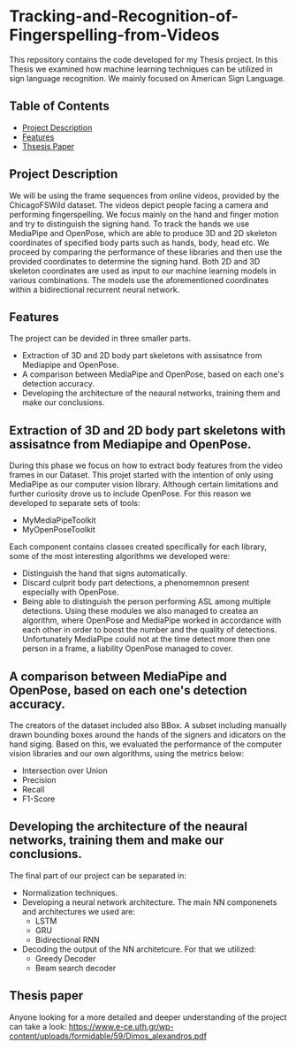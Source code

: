 # Tracking-and-Recognition-of-Fingerspelling-from-Videos
This repository contains the code developed for my Thesis project. In this Thesis we examined how machine learning techniques can be utilized in sign language recognition. We mainly focused on American Sign Language.
## Table of Contents

- [Project Description](#project-description)
- [Features](#features)
- [Thsesis Paper](#thesis-paper)


## Project Description

We will be using the frame sequences from online videos, provided by the ChicagoFSWild dataset. The videos depict people facing a camera and performing fingerspelling. We focus mainly on the hand and finger motion and try to distinguish the signing hand. To track the hands we use MediaPipe and OpenPose, which are able to produce 3D and 2D skeleton coordinates of specified body parts such as hands, body, head etc. We proceed by comparing the performance of these libraries and then use the provided coordinates to determine the signing hand. Both 2D and 3D skeleton coordinates are used as input to our machine learning models in various combinations. The models use the aforementioned coordinates within a bidirectional recurrent neural network.

## Features

The project can be devided in three smaller parts.
- Extraction of 3D and 2D body part skeletons with assisatnce from Mediapipe and OpenPose.
- A comparison between MediaPipe and OpenPose, based on each one's detection accuracy.
- Developing the architecture of the neaural networks, training them and make our conclusions.

## Extraction of 3D and 2D body part skeletons with assisatnce from Mediapipe and OpenPose.
During this phase we focus on how to extract body features from the video frames in our Dataset. This projet started with the intention of only using MediaPipe as our computer vision library. Although certain limitations and further curiosity drove us to include OpenPose. For this reason we developed to separate sets of tools:
- MyMediaPipeToolkit
- MyOpenPoseToolkit

Each component contains classes created specifically for each library, some of the most interesting algorithms we developed were:
- Distinguish the hand that signs automatically.
- Discard culprit body part detections, a phenomemnon present especially with OpenPose.
- Being able to distinguish the person performing ASL among multiple detections.
Using these modules we also managed to createa an algorithm, where OpenPose and MediaPipe worked in accordance with each other in order to boost the number and the quality of detections. Unfortunately MediaPipe could not at the time detect more then one person in a frame, a liability OpenPose managed to cover.

## A comparison between MediaPipe and OpenPose, based on each one's detection accuracy.
The creators of the dataset included also BBox. A subset including manually drawn bounding boxes around the hands of the signers and idicators on the hand siging. Based on this, we evaluated the performance of the computer vision libraries and our own algorithms, using the metrics below:
- Intersection over Union
- Precision
- Recall
- F1-Score


## Developing the architecture of the neaural networks, training them and make our conclusions.
The final part of our project can be separated in:
- Normalization techniques.
- Developing a neural network architecture. The main NN componenets and architectures we used are:
  - LSTM
  - GRU
  - Bidirectional RNN
- Decoding the output of the NN architetcure. For that we utilized:
  - Greedy Decoder
  - Beam search decoder
    
## Thesis paper
Anyone looking for a more detailed and deeper understanding of the project can take a look:
https://www.e-ce.uth.gr/wp-content/uploads/formidable/59/Dimos_alexandros.pdf

